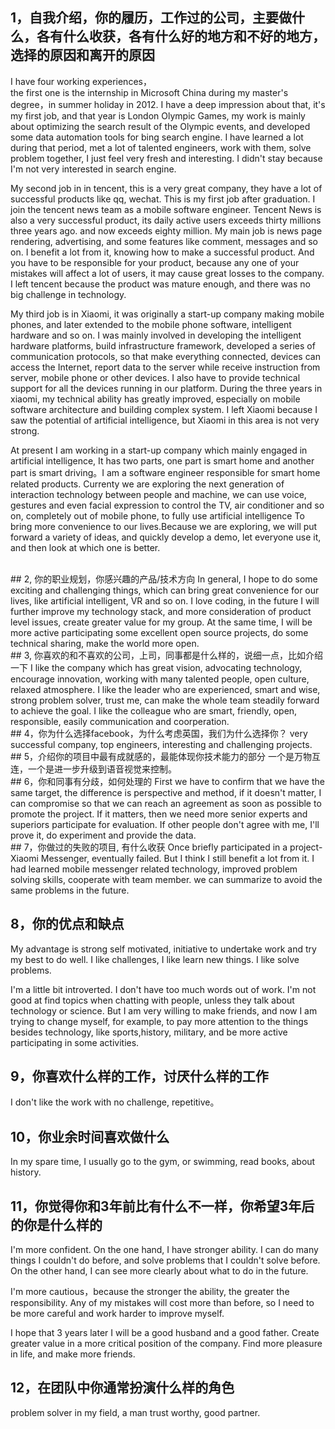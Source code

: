 ## 1，自我介绍，你的履历，工作过的公司，主要做什么，各有什么收获，各有什么好的地方和不好的地方，选择的原因和离开的原因
I have four working experiences，
<br/>
the first one is the internship in Microsoft China during my master's degree，in summer holiday in 2012. I have a deep impression about that, it's my first job, and that year is London Olympic Games, my work is mainly about optimizing the search result of the Olympic events, and developed some data automation tools for bing search engine. I have learned a lot during that period, met a lot of talented engineers, work with them, solve problem together, I just feel very fresh and interesting. 
I didn't stay because I'm not very interested in search engine.

My second job in in tencent, this is a very great company, they have a lot of successful products like qq, wechat. This is my first job after graduation. I join the tencent news team as a mobile software engineer. Tencent News is also a very successful product, its daily active users exceeds thirty millions three years ago. and now exceeds eighty million. My main job is news page rendering, advertising, and some features like comment, messages and so on. I benefit a lot from it, knowing how to make a successful product. And you have to be responsible for your product, because any one of your mistakes will affect a lot of users, it may cause great losses to the company. I left tencent because the product was mature enough, and there was no big challenge in technology.

My third job is in Xiaomi, it was originally a start-up company making mobile phones, and later extended to the mobile phone software, intelligent hardware and so on. I was mainly involved in developing the intelligent hardware platforms, build infrastructure framework, developed a series of communication protocols, so that make everything connected, devices can access the Internet, report data to the server while receive instruction from server, mobile phone or other devices. I also have to provide technical support for all the devices running in our platform. During the three years in xiaomi, my technical ability has greatly improved, especially on mobile software architecture and building complex system. I left Xiaomi because I saw the potential of artificial intelligence, but Xiaomi in this area is not very strong.

At present I am working in a start-up company which mainly engaged in artificial intelligence, It has two parts, one part is smart home and 
another part is smart driving。I am a software engineer responsible for smart home related products. Currenty we are exploring the next generation of interaction technology between people and machine, we can use voice, gestures and even facial expression to control the TV, air conditioner and so on, completely out of mobile phone, to fully use artificial intelligence To bring more convenience to our lives.Because we are exploring, we will put forward a variety of ideas, and quickly develop a demo, let everyone use it, and then look at which one is better.

<br/>
## 2, 你的职业规划，你感兴趣的产品/技术方向
In general, I hope to do some exciting and challenging things, which can bring great convenience for our lives, like artificial intelligent, VR and so on. I love coding, in the future I will further improve my technology stack, and more consideration of product level issues, create greater value for my group. At the same time, I will be more active participating some excellent open source projects, do some technical sharing, make the world more open.

<br/>
## 3, 你喜欢的和不喜欢的公司，上司，同事都是什么样的，说细一点，比如介绍一下
I like the company which has great vision, advocating technology, encourage innovation, working with many talented people, open culture, relaxed atmosphere.
I like the leader who are experienced, smart and wise, strong problem solver, trust me, can make the whole team steadily forward to achieve the goal.
I like the colleague who are smart, friendly, open, responsible, easily communication and coorperation. 

<br/>
## 4，你为什么选择facebook，为什么考虑英国，我们为什么选择你？
very successful company, top engineers, interesting and challenging projects.

<br/>
## 5，介绍你的项目中最有成就感的，最能体现你技术能力的部分
一个是万物互连，一个是进一步升级到语音视觉来控制。

<br/>
## 6，你和同事有分歧，如何处理的
First we have to confirm that we have the same target, the difference is perspective and method, if it doesn't matter, I can compromise so that we can reach an agreement as soon as possible to promote the project. If it matters, then we need more senior experts and superiors participate for evaluation. If other people don't agree with me, I'll prove it, do experiment and provide the data.

<br/>
## 7，你做过的失败的项目, 有什么收获
Once briefly participated in a project-Xiaomi Messenger, eventually failed. But I think I still benefit a lot from it. I had learned mobile messenger related technology, improved problem solving skills, cooperate with team member. we can summarize to avoid the same problems in the future.

## 8，你的优点和缺点
My advantage is strong self motivated, initiative to undertake work and try my best to do well. I like challenges,  I like learn new things. I like solve problems.

I'm a little bit introverted. I don't have too much words out of work. I'm not good at find topics when chatting with people, unless they talk about technology or science. But I am very willing to make friends, and now I am trying to change myself, for example, to pay more attention to the things besides technology, like sports,history, military, and be more active participating in some activities.

## 9，你喜欢什么样的工作，讨厌什么样的工作
I don't like the work with no challenge, repetitive。

## 10，你业余时间喜欢做什么
In my spare time, I usually go to the gym, or swimming, read books, about history.

## 11，你觉得你和3年前比有什么不一样，你希望3年后的你是什么样的
I'm more confident. On the one hand, I have stronger ability. I can do many things I couldn't do before, and solve problems that I couldn't solve before. On the other hand, I can see more clearly about what to do in the future. 

I'm more cautious，because the stronger the ability, the greater the responsibility. Any of my mistakes will cost more than before, so I need to be more careful and work harder to improve myself.

I hope that 3 years later I will be a good husband and a good father. Create greater value in a more critical position of the company. Find more pleasure in life, and make more friends.


## 12，在团队中你通常扮演什么样的角色
problem solver in my field, a man trust worthy, good partner.
